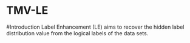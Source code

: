 # TMV-LE
#Introduction
Label Enhancement (LE) aims to recover the hidden label distribution value from the logical labels of the data sets.
